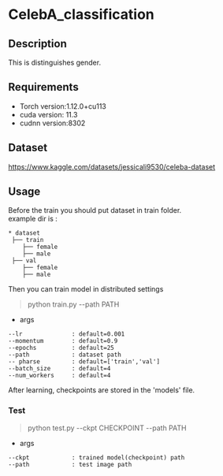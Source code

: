 # CelebA_classification


## Description

  This is distinguishes gender. 

## Requirements

- Torch version:1.12.0+cu113
- cuda version: 11.3
- cudnn version:8302

## Dataset 

https://www.kaggle.com/datasets/jessicali9530/celeba-dataset


## Usage

Before the train you should put dataset in train folder.<br>
example dir is :
```
* dataset
 ├── train
    ├── female
    ├── male
 ├── val
    ├── female
    ├── male
```

Then you can train model in distributed settings

> python train.py --path PATH 

* args
```
--lr              : default=0.001
--momentum        : default=0.9
--epochs          : default=25
--path            : dataset path
-- pharse         : default=['train','val']
--batch_size      : default=4
--num_workers     : default=4
```


After learning, checkpoints are stored in the 'models' file.

### Test

>python test.py --ckpt CHECKPOINT --path PATH

* args
```
--ckpt            : trained model(checkpoint) path
--path            : test image path
```
